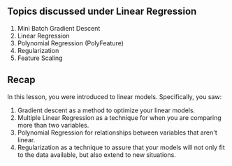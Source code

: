 ## Topics discussed under Linear Regression

1. Mini Batch Gradient Descent
2. Linear Regression
3. Polynomial Regression (PolyFeature)
4. Regularization
5. Feature Scaling

## Recap
In this lesson, you were introduced to linear models. Specifically, you saw:

1. Gradient descent as a method to optimize your linear models.
2. Multiple Linear Regression as a technique for when you are comparing more than two variables.
3. Polynomial Regression for relationships between variables that aren't linear.
4. Regularization as a technique to assure that your models will not only fit to the data available, but also extend to new situations.